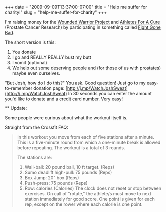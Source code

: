 +++
date = "2009-09-09T13:37:00-07:00"
title = "Help me suffer for charity!"
slug = "help-me-suffer-for-charity"
+++


I'm raising money for the [Wounded Warrior Project](http://woundedwarriorproject.org/) and [Athletes For A Cure](http://afacblog.org/) (Prostate Cancer Research) by participating in something called [Fight Gone Bad](http://www.fgb4.org/).

The short version is this:
<ol>
  <li>You donate</li>
  <li>I go and REALLY REALLY bust my butt</li>
  <li>I vomit (optional)</li>
  <li>We help out some deserving people and (for those of us with prostates) maybe even ourselves.</li>
</ol>

"But Josh, how do I do this?" You ask.
Good question! Just go to my easy-to-remember donation page:
[http://j.mp/WatchJoshSweat](http://j.mp/WatchJoshSweat)
In 30 seconds you can enter the amount you'd like to donate and a credit card number. Very easy!

** Update:

Some people were curious about what the workout itself is.

Straight from the Crossfit FAQ:

> In this workout you move from each of five stations after a minute. This is a five-minute round from which a one-minute break is allowed before repeating. The workout is a total of 3 rounds.
> 
> The stations are:
>  1. Wall-ball: 20 pound ball, 10 ft target. (Reps)
>  2. Sumo deadlift high-pull: 75 pounds (Reps)
>  3. Box Jump: 20" box (Reps)
>  4. Push-press: 75 pounds (Reps)
>  5. Row: calories (Calories)
> The clock does not reset or stop between exercises. On call of "rotate," the athlete/s must move to next station immediately for good score. One point is given for each rep, except on the rower where each calorie is one point.
